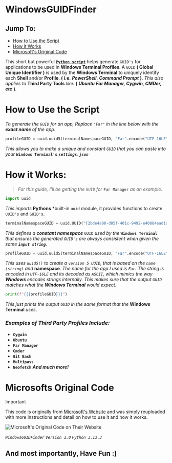 # WindowsGUIDFinder

## Jump To:
- [How to Use the Script](https://github.com/nullsleeps/WindowsGUIDFinder#how-to-use-the-script)
- [How it Works](https://github.com/nullsleeps/WindowsGUIDFinder#how-it-works)
- [Microsoft's Original Code](https://github.com/nullsleeps/WindowsGUIDFinder#microsofts-original-code)


This short but powerful [**`Python script`**](Finder.py) helps generate `GUID's` for applications to be used in **Windows Terminal Profiles**.
A `GUID` **( Global Unique Identifier )** is used by the **Windows Terminal** to uniquely identify each **Shell** and/or **Profile**.
**( i.e.** ***PowerShell***, ***Command Prompt*** **)**.
*This also applies to* **Third Party Tools** *like:* **(** ***Ubuntu*** ***Far Manager, Cygwin, CMDer, etc*** **)**.


# How to Use the Script

*To generate the `GUID` for an app, Replace* `"Far"` *in the line below with the **exact name** of the app.*
```python
profileGUID = uuid.uuid5(terminalNamespaceGUID, "Far".encode("UTF-16LE").decode("ASCII"))
```
*This allows you to make a unique and constant `GUID` that you can paste into your* **`Windows Terminal's`** ***`settings.json`***

# How it Works:

> *For this guide, I'll be getting the `GUID` for* **`Far Manager`** *as an example*.
```python
import uuid
```
*This imports* **Pythons** *built-in `uuid` module, it provides functions to create `UUID's` and `GUID's`.
```python
terminalNamespaceGUID = uuid.UUID("{2bde4a90-d05f-401c-9492-e40884ead1d8}")
```
*This defines a* ***constant namespace*** `GUID` *used by the* **`Windows Terminal`** *that ensures the generated `GUID's` are always consistent when given the same **`input string`**.*
```python
profileGUID = uuid.uuid5(terminalNamespaceGUID, "Far".encode("UTF-16LE").decode("ASCII"))
```
*This uses `uuid5()` to create a `version 5 UUID`, that is based on the `name (string)` and* **namespace**. *The name for the app I used is `Far`.*
*The string is encoded in `UTF-16LE` and its decoded as `ASCII`, which mimics the way **Windows** encodes strings internally. This makes sure that the output `GUID` matches what the **Windows Terminal** would expect*.
```python
print(f"{{{profileGUID}}}")
```
*This just prints the output `GUID` in the same format that the* **Windows Terminal** *uses*.

### *Examples of Third Party Profiles Include:*
- **`Cygwin`**
- **`Ubuntu`**
- **`Far Manager`**
- **`Cmder`**
- **`Git Bash`**
- **`Multipass`**
- **`Neofetch`**
***And much more!***


# Microsofts Original Code

> [!IMPORTANT]
> This code is originally from [Microsoft's Website](https://learn.microsoft.com/en-us/windows/terminal/json-fragment-extensions) and was simply reuploaded with more instructions and detail on how to use it and how it works.

![Microsoft's Original Code on Their Website](https://i.imgur.com/zniBpR0.png)

*`WindowsGUIDFinder`*
*`Version 1.0`*
*`Python 3.13.3`*

## And most importantly, Have Fun :)
